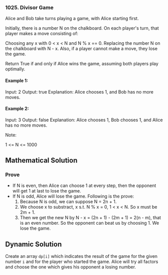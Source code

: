 ### 1025. Divisor Game

Alice and Bob take turns playing a game, with Alice starting first.

Initially, there is a number N on the chalkboard.  On each player's turn, that player makes a move consisting of:

Choosing any x with 0 < x < N and N % x == 0.
Replacing the number N on the chalkboard with N - x.
Also, if a player cannot make a move, they lose the game.

Return True if and only if Alice wins the game, assuming both players play optimally.

#### Example 1:

Input: 2
Output: true
Explanation: Alice chooses 1, and Bob has no more moves.

#### Example 2:

Input: 3
Output: false
Explanation: Alice chooses 1, Bob chooses 1, and Alice has no more moves.


Note:

1 <= N <= 1000

## Mathematical Solution
### Prove

- If N is even, then Alice can choose 1 at every step, then the opponent will get 1 at last to lose the game.
- If N is odd, Alice will lose the game.  Following is the prove:
    1. Because N is odd, we can suppose N = 2n + 1.
    2. We choose x to substract, x s.t. N % x = 0, 1 < x < N. So x must be 2m + 1.
    3. Then we get the new N by N - x = (2n + 1) - (2m + 1) = 2(n - m), that is an even number. So the opponent can beat us by choosing 1. We lose the game.

## Dynamic Solution

Create an array `dp[i]` which indicates the  result of the game for the given number `i` and for the player who started the game. Alice will try all factors and choose the one which gives his opponent a losing number.
